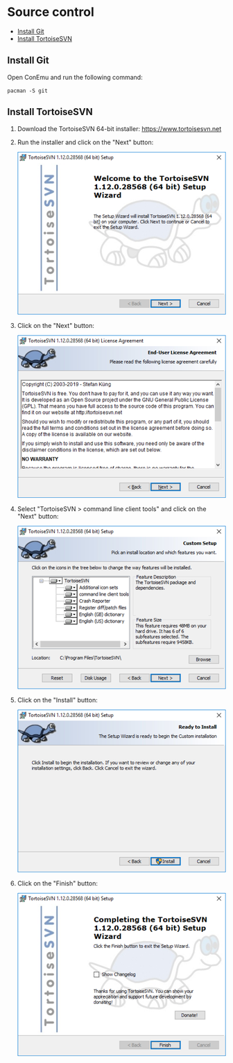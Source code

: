 # Source control

- [Install Git](#install-git)
- [Install TortoiseSVN](#install-tortoisesvn)

## Install Git

Open ConEmu and run the following command:
```
pacman -S git
```

## Install TortoiseSVN

1. Download the TortoiseSVN 64-bit installer: https://www.tortoisesvn.net

1. Run the installer and click on the "Next" button:

    ![Screenshot](images/tortoisesvn_install_01.png?raw=true)

1. Click on the "Next" button:

    ![Screenshot](images/tortoisesvn_install_02.png?raw=true)

1. Select "TortoiseSVN > command line client tools" and click on the "Next" button:

    ![Screenshot](images/tortoisesvn_install_03.png?raw=true)

1. Click on the "Install" button:

    ![Screenshot](images/tortoisesvn_install_04.png?raw=true)

1. Click on the "Finish" button:

    ![Screenshot](images/tortoisesvn_install_05.png?raw=true)
